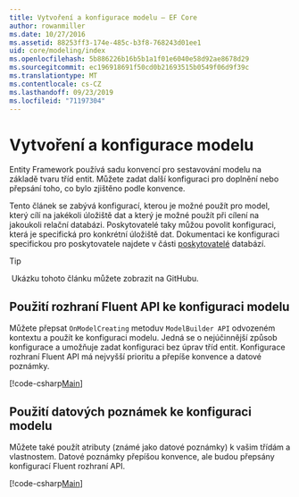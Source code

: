 ```yaml
---
title: Vytvoření a konfigurace modelu – EF Core
author: rowanmiller
ms.date: 10/27/2016
ms.assetid: 88253ff3-174e-485c-b3f8-768243d01ee1
uid: core/modeling/index
ms.openlocfilehash: 5b886226b16b5b1a1f01e6040e58d92ae8678d29
ms.sourcegitcommit: ec196918691f50cd0b21693515b0549f06d9f39c
ms.translationtype: MT
ms.contentlocale: cs-CZ
ms.lasthandoff: 09/23/2019
ms.locfileid: "71197304"
---
```

# <a name="creating-and-configuring-a-model"></a>Vytvoření a konfigurace modelu

Entity Framework používá sadu konvencí pro sestavování modelu na základě tvaru tříd entit. Můžete zadat další konfiguraci pro doplnění nebo přepsání toho, co bylo zjištěno podle konvence.

Tento článek se zabývá konfigurací, kterou je možné použít pro model, který cílí na jakékoli úložiště dat a který je možné použít při cílení na jakoukoli relační databázi. Poskytovatelé taky můžou povolit konfiguraci, která je specifická pro konkrétní úložiště dat. Dokumentaci ke konfiguraci specifickou pro poskytovatele najdete v části [poskytovatelé](../providers/index.md) databází.

> [!TIP]  
>  [](https://github.com/aspnet/EntityFramework.Docs/tree/master/samples)Ukázku tohoto článku můžete zobrazit na GitHubu.

## <a name="use-fluent-api-to-configure-a-model"></a>Použití rozhraní Fluent API ke konfiguraci modelu

Můžete přepsat `OnModelCreating` metoduv `ModelBuilder API` odvozeném kontextu a použít ke konfiguraci modelu. Jedná se o nejúčinnější způsob konfigurace a umožňuje zadat konfiguraci bez úprav tříd entit. Konfigurace rozhraní Fluent API má nejvyšší prioritu a přepíše konvence a datové poznámky.

[!code-csharp[Main](../../../samples/core/Modeling/FluentAPI/Required.cs?highlight=11-13)]

## <a name="use-data-annotations-to-configure-a-model"></a>Použití datových poznámek ke konfiguraci modelu

Můžete také použít atributy (známé jako datové poznámky) k vašim třídám a vlastnostem. Datové poznámky přepíšou konvence, ale budou přepsány konfigurací Fluent rozhraní API.

[!code-csharp[Main](../../../samples/core/Modeling/DataAnnotations/Required.cs?highlight=14)]
